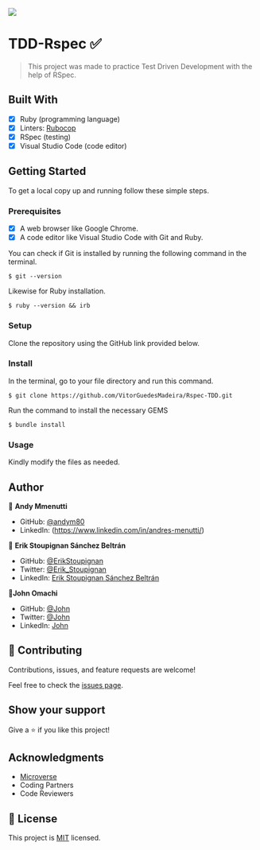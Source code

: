 ![](https://img.shields.io/badge/Microverse-blueviolet)

# TDD-Rspec ✅

> This project was made to practice Test Driven Development with the help of RSpec.

## Built With

- [x] Ruby (programming language)
- [x] Linters: [Rubocop](https://rubocop.org/)
- [x] RSpec (testing)
- [x] Visual Studio Code (code editor)

## Getting Started

To get a local copy up and running follow these simple steps.

### Prerequisites

- [x] A web browser like Google Chrome.
- [x] A code editor like Visual Studio Code with Git and Ruby.

You can check if Git is installed by running the following command in the terminal.
```
$ git --version
```

Likewise for Ruby installation.
```
$ ruby --version && irb
```

### Setup

Clone the repository using the GitHub link provided below.

### Install

In the terminal, go to your file directory and run this command.
```
$ git clone https://github.com/VitorGuedesMadeira/Rspec-TDD.git
```

Run the command to install the necessary GEMS
```
$ bundle install
```

### Usage

Kindly modify the files as needed.

## Author

👤 **Andy Mmenutti**
- GitHub: [@andym80](https://github.com/andym80)
- LinkedIn: (https://www.linkedin.com/in/andres-menutti/)


👤 **Erik Stoupignan Sánchez Beltrán** 
- GitHub: [@ErikStoupignan](https://github.com/ErikStoupignan) 
- Twitter: [@Erik_Stoupignan](https://twitter.com/Erik_Stoupignan) 
- LinkedIn: [Erik Stoupignan Sánchez Beltrán](https://www.linkedin.com/in/erik-sanchez-beltran/)


👤**John Omachi**
- GitHub: [@John](https://github.com/MrOmachi)
- Twitter: [@John](https://twitter.com/MrOmachi)
- LinkedIn: [John](https://www.linkedin.com/in/john-omachi-0b5b5b1b3/)

## 🤝 Contributing

Contributions, issues, and feature requests are welcome!

Feel free to check the [issues page](hhttps://github.com/VitorGuedesMadeira/Morse-Decoder/issues).

## Show your support

Give a ⭐️ if you like this project!

## Acknowledgments

- [Microverse](https://www.microverse.org/)
- Coding Partners
- Code Reviewers

## 📝 License

This project is [MIT](./MIT.md) licensed.
